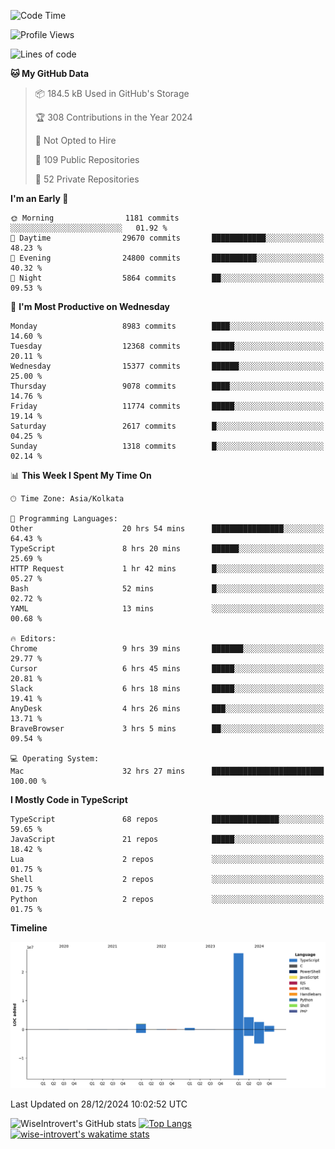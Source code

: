 <!--START_SECTION:waka-->
![Code Time](http://img.shields.io/badge/Code%20Time-2%2C037%20hrs%2025%20mins-blue)

![Profile Views](http://img.shields.io/badge/Profile%20Views-0-blue)

![Lines of code](https://img.shields.io/badge/From%20Hello%20World%20I%27ve%20Written-37.6%20million%20lines%20of%20code-blue)

**🐱 My GitHub Data** 

> 📦 184.5 kB Used in GitHub's Storage 
 > 
> 🏆 308 Contributions in the Year 2024
 > 
> 🚫 Not Opted to Hire
 > 
> 📜 109 Public Repositories 
 > 
> 🔑 52 Private Repositories 
 > 
**I'm an Early 🐤** 

```text
🌞 Morning                1181 commits        ░░░░░░░░░░░░░░░░░░░░░░░░░   01.92 % 
🌆 Daytime                29670 commits       ████████████░░░░░░░░░░░░░   48.23 % 
🌃 Evening                24800 commits       ██████████░░░░░░░░░░░░░░░   40.32 % 
🌙 Night                  5864 commits        ██░░░░░░░░░░░░░░░░░░░░░░░   09.53 % 
```
📅 **I'm Most Productive on Wednesday** 

```text
Monday                   8983 commits        ████░░░░░░░░░░░░░░░░░░░░░   14.60 % 
Tuesday                  12368 commits       █████░░░░░░░░░░░░░░░░░░░░   20.11 % 
Wednesday                15377 commits       ██████░░░░░░░░░░░░░░░░░░░   25.00 % 
Thursday                 9078 commits        ████░░░░░░░░░░░░░░░░░░░░░   14.76 % 
Friday                   11774 commits       █████░░░░░░░░░░░░░░░░░░░░   19.14 % 
Saturday                 2617 commits        █░░░░░░░░░░░░░░░░░░░░░░░░   04.25 % 
Sunday                   1318 commits        █░░░░░░░░░░░░░░░░░░░░░░░░   02.14 % 
```


📊 **This Week I Spent My Time On** 

```text
🕑︎ Time Zone: Asia/Kolkata

💬 Programming Languages: 
Other                    20 hrs 54 mins      ████████████████░░░░░░░░░   64.43 % 
TypeScript               8 hrs 20 mins       ██████░░░░░░░░░░░░░░░░░░░   25.69 % 
HTTP Request             1 hr 42 mins        █░░░░░░░░░░░░░░░░░░░░░░░░   05.27 % 
Bash                     52 mins             █░░░░░░░░░░░░░░░░░░░░░░░░   02.72 % 
YAML                     13 mins             ░░░░░░░░░░░░░░░░░░░░░░░░░   00.68 % 

🔥 Editors: 
Chrome                   9 hrs 39 mins       ███████░░░░░░░░░░░░░░░░░░   29.77 % 
Cursor                   6 hrs 45 mins       █████░░░░░░░░░░░░░░░░░░░░   20.81 % 
Slack                    6 hrs 18 mins       █████░░░░░░░░░░░░░░░░░░░░   19.41 % 
AnyDesk                  4 hrs 26 mins       ███░░░░░░░░░░░░░░░░░░░░░░   13.71 % 
BraveBrowser             3 hrs 5 mins        ██░░░░░░░░░░░░░░░░░░░░░░░   09.54 % 

💻 Operating System: 
Mac                      32 hrs 27 mins      █████████████████████████   100.00 % 
```

**I Mostly Code in TypeScript** 

```text
TypeScript               68 repos            ███████████████░░░░░░░░░░   59.65 % 
JavaScript               21 repos            █████░░░░░░░░░░░░░░░░░░░░   18.42 % 
Lua                      2 repos             ░░░░░░░░░░░░░░░░░░░░░░░░░   01.75 % 
Shell                    2 repos             ░░░░░░░░░░░░░░░░░░░░░░░░░   01.75 % 
Python                   2 repos             ░░░░░░░░░░░░░░░░░░░░░░░░░   01.75 % 
```



**Timeline**

![Lines of Code chart](https://raw.githubusercontent.com/wise-introvert/wise-introvert/master/assets/bar_graph.png)


 Last Updated on 28/12/2024 10:02:52 UTC
<!--END_SECTION:waka-->

![WiseIntrovert's GitHub stats](https://github-readme-stats.vercel.app/api?username=wise-introvert&count_private=true&show_icons=true)
[![Top Langs](https://github-readme-stats.vercel.app/api/top-langs/?username=wise-introvert&langs_count=10)](https://github.com/anuraghazra/github-readme-stats)
[![wise-introvert's wakatime stats](https://github-readme-stats.vercel.app/api/wakatime?username=wiseintrovert)](https://github.com/anuraghazra/github-readme-stats)
